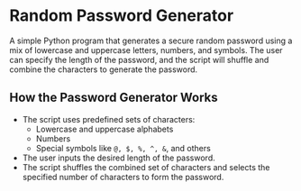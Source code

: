 # Random Password Generator

A simple Python program that generates a secure random password using a mix of lowercase and uppercase letters, numbers, and symbols. The user can specify the length of the password, and the script will shuffle and combine the characters to generate the password.

## How the Password Generator Works
- The script uses predefined sets of characters:
  - Lowercase and uppercase alphabets
  - Numbers
  - Special symbols like `@, $, %, ^, &`, and others
- The user inputs the desired length of the password.
- The script shuffles the combined set of characters and selects the specified number of characters to form the password.

